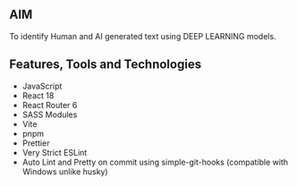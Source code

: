 

## AIM
To identify Human and AI generated text using DEEP LEARNING models.




## Features, Tools and Technologies
- JavaScript
- React 18
- React Router 6
- SASS Modules
- Vite
- pnpm
- Prettier
- Very Strict ESLint
- Auto Lint and Pretty on commit using simple-git-hooks (compatible with Windows unlike husky)